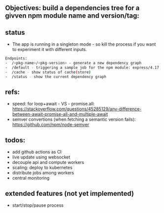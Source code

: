 ## Objectives: build a dependencies tree for a givven npm module name and version/tag:

status
-------------
- The app is running in a singleton mode - so kill the process if you want to experiment it with different inputs.

```sh
Endpoints:
-  /<pkg-name>/<pkg-version> - generate a new dependency graph
-  /default - triggering a sample job for the npm module: express/4.17.1
-  /cache - show status of cache(store)
-  /status - show the current dependency graph
```

## refs:
- speed: for loop+await - VS - promise.all: https://stackoverflow.com/questions/45285129/any-difference-between-await-promise-all-and-multiple-await
- semver convertions (when fetching a semantic version fails): https://github.com/npm/node-semver

todos:
-------
- add github actions as CI
- live update using websocket
- decouple api and compute workers  
- scaling: deploy to kubernetes
- distribute jobs among workers
- central monitoring

extended features (not yet implemented)
-----
- start/stop/pause process

